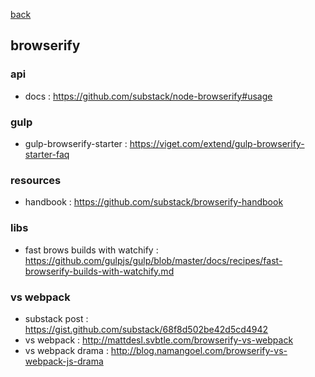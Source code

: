 [back](README.md)

## browserify               

### api
- docs : https://github.com/substack/node-browserify#usage

### gulp
- gulp-browserify-starter : https://viget.com/extend/gulp-browserify-starter-faq

### resources
- handbook : https://github.com/substack/browserify-handbook

### libs
- fast brows builds with watchify : https://github.com/gulpjs/gulp/blob/master/docs/recipes/fast-browserify-builds-with-watchify.md 

### vs webpack
- substack post : https://gist.github.com/substack/68f8d502be42d5cd4942
- vs webpack : http://mattdesl.svbtle.com/browserify-vs-webpack
- vs webpack drama : http://blog.namangoel.com/browserify-vs-webpack-js-drama

